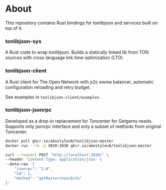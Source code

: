 # About

This repository contains Rust bindings for tonlibjson and services built on top of it.

### tonlibjson-sys
A Rust crate to wrap tonlibjson. Builds a statically linked lib from TON sources with cross language link time optimization (LTO).

### tonlibjson-client
A Rust client for The Open Network with p2c ewma balancer, automatic configuration reloading and retry budget.

See examples in `tonlibjson-client/examples`.

### tonlibjson-jsonrpc
Developed as a drop-in replacement for Toncenter for Getgems needs. Supports only jsonrpc interface and only a subset of methods from original Toncenter.


```bash
docker pull ghcr.io/akostylev0/tonlibjson:master
docker run --rm -p 3030:3030 ghcr.io/akostylev0/tonlibjson:master

curl --request POST 'http://localhost:3030/' \
--header 'Content-Type: application/json' \
--data-raw '{
    "jsonrpc": "2.0",
    "id": 1,
    "method": "getMasterchainInfo"
}'
```